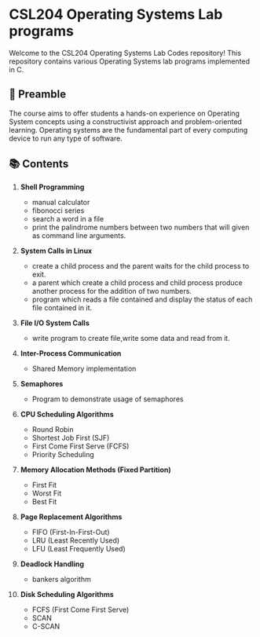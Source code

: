 # CSL204 Operating Systems Lab programs
Welcome to the CSL204 Operating Systems Lab Codes repository! This repository contains various Operating Systems lab programs implemented in C. 

## 📝 Preamble
The course aims to offer  students a hands-on experience on Operating System 
concepts using a constructivist approach and problem-oriented learning. Operating systems are 
the fundamental part of every computing device to run any type of software. 

## 📚 Contents

1. **Shell Programming**
   - manual calculator
   - fibonocci series
   - search a word in a file
   - print the palindrome numbers between  two numbers that will given as command line arguments.

2. **System Calls in Linux**
   - create a child process and the parent waits for the child process to exit.
   - a parent which create a child process and child  process produce another process for the 
     addition of two numbers.
   - program which reads a file contained and display the status of each file contained in it.

3. **File I/O System Calls**
   - write program to create file,write some data and read from it.
       
4. **Inter-Process Communication**
   - Shared Memory implementation

5. **Semaphores**
   - Program to demonstrate usage of semaphores

6. **CPU Scheduling Algorithms**
   - Round Robin
   - Shortest Job First (SJF)
   - First Come First Serve (FCFS)
   - Priority Scheduling

7. **Memory Allocation Methods (Fixed Partition)**
   - First Fit
   - Worst Fit
   - Best Fit

8. **Page Replacement Algorithms**
   - FIFO (First-In-First-Out)
   - LRU (Least Recently Used)
   - LFU (Least Frequently Used)

9. **Deadlock Handling**
   - bankers algorithm

10. **Disk Scheduling Algorithms**
    - FCFS (First Come First Serve)
    - SCAN
    - C-SCAN

